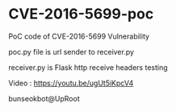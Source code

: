 # CVE-2016-5699-poc
PoC code of CVE-2016-5699 Vulnerability

poc.py file is url sender to receiver.py

receiver.py is Flask http receive headers testing

Video : https://youtu.be/ugUt5iKpcV4

bunseokbot@UpRoot
